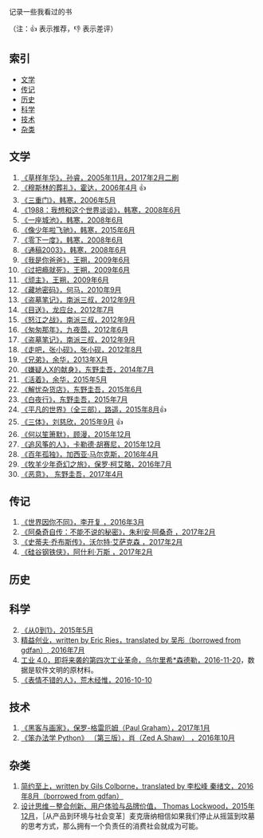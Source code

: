 记录一些我看过的书 

（注：:+1: 表示推荐，:-1: 表示差评）

## 索引

- [文学](#文学)
- [传记](#传记)
- [历史](#历史)
- [科学](#科学)
- [技术](#技术)
- [杂类](#杂类)

## 文学

  1. [《草样年华》，孙睿，2005年11月，2017年2月二刷]()
  2. [《穆斯林的葬礼》，霍达，2006年4月]() :+1:
  3. [《三重门》，韩寒，2006年5月]()
  4. [《1988：我想和这个世界谈谈》，韩寒，2008年6月]()
  5. [《一座城池》，韩寒，2008年6月]()
  6. [《像少年啦飞驰》，韩寒，2015年6月]()
  7. [《零下一度》，韩寒，2008年6月]()
  8. [《通稿2003》，韩寒，2008年6月]()
  9. [《我是你爸爸》，王朔，2009年6月]()
  10. [《过把瘾就死》，王朔，2009年6月]()
  11. [《顽主》，王朔，2009年6月]()
  12. [《藏地密码》，何马，2010年9月]()
  13. [《盗墓笔记》，南派三叔，2012年9月]()
  14. [《目送》，龙应台，2012年7月]()
  15. [《怒江之战》，南派三叔，2012年9月]()
  16. [《匆匆那年》，九夜茴，2012年6月]()
  17. [《盗墓笔记》，南派三叔，2012年9月]()
  18. [《走吧，张小砚》，张小砚，2012年8月]()
  19. [《兄弟》，余华，2013年X月]()
  20. [《嫌疑人X的献身》，东野圭吾，2014年7月]()
  21. [《活着》，余华，2015年5月]()
  22. [《解忧杂货店》，东野圭吾，2015年6月]()
  23. [《白夜行》，东野圭吾，2015年7月]()
  24. [《平凡的世界》（全三部），路遥，2015年8月]():+1:
  25. [《三体》，刘慈欣，2015年9月]() :+1:
  26. [《何以笙箫默》，顾漫，2015年12月]()
  27. [《追风筝的人》，卡勒德·胡赛尼，2015年12月]()
  28. [《百年孤独》，加西亚·马尔克斯，2016年4月]()
  29. [《牧羊少年奇幻之旅》，保罗·柯艾略，2016年7月]()
  30. [《恶意》， 东野圭吾，2017年4月]()
  



## 传记
  1. [《世界因你不同》，李开复 ，2016年3月]()
  2. [《阿桑奇自传：不能不说的秘密》，朱利安·阿桑奇 ，2017年2月]()
  3. [《史蒂夫·乔布斯传》，沃尔特·艾萨克森  ，2017年2月]()
  4. [《硅谷钢铁侠》，阿什利·万斯  ，2017年2月]() 
  	

## 历史


## 科学

  2. [《从0到1》，2015年5月]()
  3. [精益创业，written by Eric Ries，translated by 吴彤（borrowed from gdfan）, 2016年7月]()
  4. [工业 4.0，即将来袭的第四次工业革命，乌尔里希*森德勒，2016-11-20]()，数据是软件文明的原材料。
  5. [《表情不错的人》，荒木经惟，2016-10-10]()

## 技术

  1. [《黑客与画家》，保罗-格雷厄姆（Paul Graham），2017年1月]()
  2. [《笨办法学 Python》 （第三版），肖（Zed A.Shaw） ，2016年10月]()
  

## 杂类

  1. [简约至上，written by Gils Colborne，translated by 李松峰 秦绪文，2016年8月（borrowed from gdfan）](https://github.com/BinaryArtists/reading-list/blob/master/book-reading/%E7%AE%80%E7%BA%A6%E8%87%B3%E4%B8%8A.md)
  2. [设计思维－整合创新、用户体验与品牌价值， Thomas Lockwood，2015年12月]()，［从产品到环境与社会变革］麦克唐纳相信如果我们停止从摇篮到坟墓的思考方式，那么拥有一个负责任的消费社会就成为可能。
